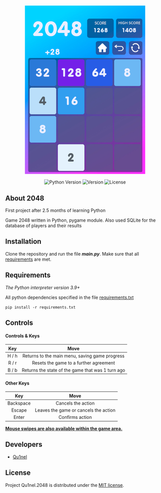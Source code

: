 <p align="center">
      <img src="./git-source/preview.png" width=380px>
</p>

<p align="center">
   <img src="https://img.shields.io/badge/Python-3.9%2B-blueviolet" alt="Python Version">
   <img src="https://img.shields.io/github/v/release/Qu1nel/2048" alt="Version">
   <img src="https://img.shields.io/github/license/Qu1nel/2048?color=brightgreen" alt="License">
</p>

## About 2048

First project after 2.5 months of learning Python

Game 2048 written in Python, pygame module. Also used SQLite for the database of players and their results

## Installation

Clone the repository and run the file ***main.py***.
Make sure that all [requirements](#requirements) are met.


## Requirements

_The Python interpreter version 3.9+_

All python dependencies specified in the file [requirements.txt](/requirements.txt)

    pip install -r requirements.txt

## Controls

#### Controls & Keys
| Key | Move |
| :---------------: | :---------------: |
|  H / h | Returns to the main menu, saving game progress |
| R / r | Resets the game to a further agreement |
| B / b | Returns the state of the game that was 1 turn ago |

#### Other Keys
| Key | Move |
| :---------------: | :---------------: |
|  Backspace | Cancels the action |
| Escape | Leaves the game or cancels the action |
| Enter | Confirms action |

<u><b>Mouse swipes are also available within the game area.</b></u>

## Developers

- [Qu1nel](https://github.com/Qu1nel)

## License

Project Qu1nel.2048 is distributed under the [MIT license](LICENSE).
